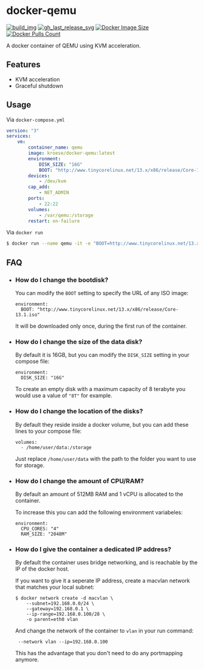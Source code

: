 docker-qemu
=============

[![build_img]][build_url]
[![gh_last_release_svg]][qemu-docker-hub]
[![Docker Image Size]][qemu-docker-hub]
[![Docker Pulls Count]][qemu-docker-hub]

[build_url]: https://github.com/kroese/docker-qemu/actions
[qemu-docker-hub]: https://hub.docker.com/r/kroese/docker-qemu

[build_img]: https://github.com/kroese/docker-qemu/actions/workflows/build.yml/badge.svg
[Docker Image Size]: https://img.shields.io/docker/image-size/kroese/docker-qemu/latest
[Docker Pulls Count]: https://img.shields.io/docker/pulls/kroese/docker-qemu.svg?style=flat
[gh_last_release_svg]: https://img.shields.io/docker/v/kroese/docker-qemu?arch=amd64&sort=date

A docker container of QEMU using KVM acceleration.

## Features

 - KVM acceleration
 - Graceful shutdown

## Usage

Via `docker-compose.yml`

```yaml
version: "3"
services:
    vm:
        container_name: qemu
        image: kroese/docker-qemu:latest
        environment:
            DISK_SIZE: "16G"
            BOOT: "http://www.tinycorelinux.net/13.x/x86/release/Core-13.1.iso"
        devices:
            - /dev/kvm
        cap_add:
            - NET_ADMIN                       
        ports:
            - 22:22
        volumes:
            - /var/qemu:/storage
        restart: on-failure

```

Via `docker run`

```bash
$ docker run --name qemu -it -e "BOOT=http://www.tinycorelinux.net/13.x/x86/release/Core-13.1.iso" -v "/var/qemu:/storage" --device=/dev/kvm --cap-add NET_ADMIN kroese/docker-qemu:latest
```

## FAQ

  * ### How do I change the bootdisk? ###

    You can modify the `BOOT` setting to specify the URL of any ISO image:

    ```
    environment:
      BOOT: "http://www.tinycorelinux.net/13.x/x86/release/Core-13.1.iso"
    ```
    
    It will be downloaded only once, during the first run of the container.

  * ### How do I change the size of the data disk? ###

    By default it is 16GB, but you can modify the `DISK_SIZE` setting in your compose file:

    ```
    environment:
      DISK_SIZE: "16G"
    ```

    To create an empty disk with a maximum capacity of 8 terabyte you would use a value of `"8T"` for example.

  * ### How do I change the location of the disks? ###

    By default they reside inside a docker volume, but you can add these lines to your compose file:

    ```
    volumes:
      - /home/user/data:/storage
    ```

    Just replace `/home/user/data` with the path to the folder you want to use for storage.

  * ### How do I change the amount of CPU/RAM? ###

    By default an amount of 512MB RAM and 1 vCPU is allocated to the container.

    To increase this you can add the following environment variabeles:

    ```
    environment:
      CPU_CORES: "4"
      RAM_SIZE: "2048M"
    ```
    
  * ### How do I give the container a dedicated IP address?

    By default the container uses bridge networking, and is reachable by the IP of the docker host. 

    If you want to give it a seperate IP address, create a macvlan network that matches your local subnet:

    ```
    $ docker network create -d macvlan \
        --subnet=192.168.0.0/24 \
        --gateway=192.168.0.1 \
        --ip-range=192.168.0.100/28 \
        -o parent=eth0 vlan
    ```
    And change the network of the container to `vlan` in your run command:

    ```
     --network vlan --ip=192.168.0.100
    ```

    This has the advantage that you don't need to do any portmapping anymore.
